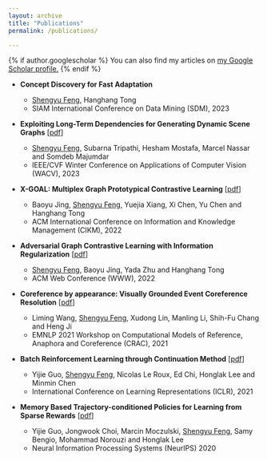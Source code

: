 ```yaml
---
layout: archive
title: "Publications"
permalink: /publications/

---
```


{% if author.googlescholar %}
  You can also find my articles on <u><a href="{{author.googlescholar}}">my Google Scholar profile</a>.</u>
{% endif %}

* **Concept Discovery for Fast Adaptation**
  * <ins>Shengyu Feng</ins>, Hanghang Tong
  * SIAM International Conference on Data Mining (SDM), 2023

* **Exploiting Long-Term Dependencies for Generating Dynamic Scene Graphs** \[[pdf](https://arxiv.org/abs/2112.09828)\]
  * <ins>Shengyu Feng</ins>, Subarna Tripathi, Hesham Mostafa, Marcel Nassar and Somdeb Majumdar
  * IEEE/CVF Winter Conference on Applications of Computer Vision (WACV), 2023

* **X-GOAL: Multiplex Graph Prototypical Contrastive Learning** \[[pdf](https://arxiv.org/abs/2109.03560)\]
  * Baoyu Jing, <ins>Shengyu Feng</ins>, Yuejia Xiang, Xi Chen, Yu Chen and Hanghang Tong
  * ACM International Conference on Information and Knowledge Management (CIKM), 2022

* **Adversarial Graph Contrastive Learning with Information Regularization** \[[pdf](https://arxiv.org/abs/2202.06491)\]
  * <ins>Shengyu Feng</ins>, Baoyu Jing, Yada Zhu and Hanghang Tong
  * ACM Web Conference (WWW), 2022
  
* **Coreference by appearance: Visually Grounded Event Coreference Resolution** \[[pdf](https://aclanthology.org/2021.crac-1.14.pdf)\]
  * Liming Wang, <ins>Shengyu Feng</ins>, Xudong Lin, Manling Li, Shih-Fu Chang and Heng Ji
  * EMNLP 2021 Workshop on Computational Models of Reference, Anaphora and Coreference (CRAC), 2021

* **Batch Reinforcement Learning through Continuation Method** \[[pdf](https://openreview.net/pdf?id=po-DLlBuAuz)\]
    * Yijie Guo, <ins>Shengyu Feng</ins>, Nicolas Le Roux, Ed Chi, Honglak Lee and Minmin Chen
    * International Conference on Learning Representations (ICLR), 2021 

* **Memory Based Trajectory-conditioned Policies for Learning from Sparse Rewards** \[[pdf](https://openreview.net/pdf?id=Byg5KyHYwr)\]
  *  Yijie Guo, Jongwook Choi, Marcin Moczulski, <ins>Shengyu Feng</ins>, Samy Bengio, Mohammad Norouzi and Honglak Lee
  *  Neural Information Processing Systems (NeurIPS) 2020

